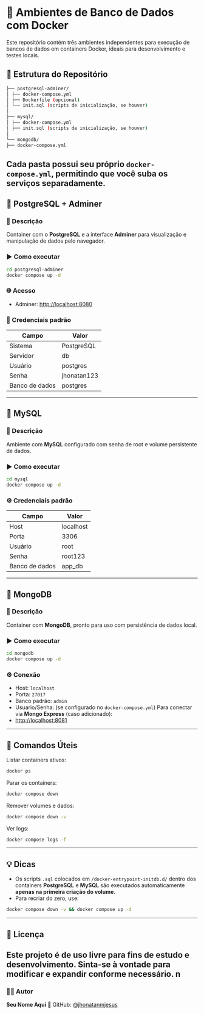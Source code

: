 # 🐳 Ambientes de Banco de Dados com Docker
Este repositório contém três ambientes independentes para execução de bancos de dados em
containers Docker, ideais para desenvolvimento e testes locais.
## 📁 Estrutura do Repositório
```bash
├── postgresql-adminer/
│ ├── docker-compose.yml
│ ├── Dockerfile (opcional)
│ └── init.sql (scripts de inicialização, se houver)
│
├── mysql/
│ ├── docker-compose.yml
│ ├── init.sql (scripts de inicialização, se houver)
│
└── mongodb/
├── docker-compose.yml
```

Cada pasta possui seu próprio `docker-compose.yml`, permitindo que você suba os serviços
separadamente.
---
## 🐘 PostgreSQL + Adminer
### 📄 Descrição
Container com o **PostgreSQL** e a interface **Adminer** para visualização e manipulação de
dados pelo navegador.
### ▶️ Como executar
```bash
cd postgresql-adminer
docker compose up -d
```
### 🌐 Acesso
- Adminer: [http://localhost:8080](http://localhost:8080)
### 🔐 Credenciais padrão
| Campo          | Valor       |
| -------------- | ----------- |
| Sistema        | PostgreSQL  |
| Servidor       | db          |
| Usuário        | postgres    |
| Senha          | jhonatan123 |
| Banco de dados | postgres    |
---
## 🐬 MySQL
### 📄 Descrição
Ambiente com **MySQL** configurado com senha de root e volume persistente de dados.
### ▶️ Como executar
```bash
cd mysql
docker compose up -d
```
### ⚙️ Credenciais padrão
| Campo          | Valor     |
| -------------- | --------- |
| Host           | localhost |
| Porta          | 3306      |
| Usuário        | root      |
| Senha          | root123   |
| Banco de dados | app_db    |
---
## 🍃 MongoDB
### 📄 Descrição
Container com **MongoDB**, pronto para uso com persistência de dados local.
### ▶️ Como executar
```bash
cd mongodb
docker compose up -d
```
### ⚙️ Conexão
- Host: `localhost`
- Porta: `27017`
- Banco padrão: `admin`
- Usuário/Senha: (se configurado no `docker-compose.yml`)
Para conectar via **Mongo Express** (caso adicionado):
- [http://localhost:8081](http://localhost:8081)
---
## 🧩 Comandos Úteis
Listar containers ativos:
```bash
docker ps
```
Parar os containers:
```bash
docker compose down
```
Remover volumes e dados:
```bash
docker compose down -v
```
Ver logs:
```bash
docker compose logs -f
```
---
## 💡 Dicas
- Os scripts `.sql` colocados em `/docker-entrypoint-initdb.d/` dentro dos containers **PostgreSQL**
e **MySQL** são executados automaticamente **apenas na primeira criação do volume**.
- Para recriar do zero, use:
```bash
docker compose down -v && docker compose up -d
```
---
## 📜 Licença
Este projeto é de uso livre para fins de estudo e desenvolvimento.
Sinta-se à vontade para modificar e expandir conforme necessário. n
---
### 👨‍💻 Autor
**Seu Nome Aqui**
💼 GitHub: [@jhonatanmjesus](https://github.com/jhonatanmjesus)